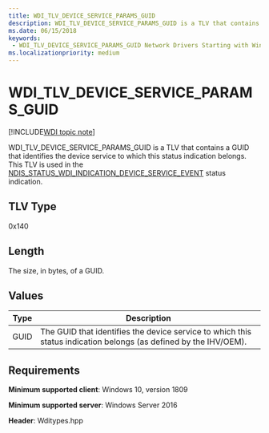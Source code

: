 ```yaml
---
title: WDI_TLV_DEVICE_SERVICE_PARAMS_GUID
description: WDI_TLV_DEVICE_SERVICE_PARAMS_GUID is a TLV that contains a GUID that identifies the device service to which this status indication belongs.
ms.date: 06/15/2018
keywords:
 - WDI_TLV_DEVICE_SERVICE_PARAMS_GUID Network Drivers Starting with Windows Vista
ms.localizationpriority: medium
---
```


# WDI_TLV_DEVICE_SERVICE_PARAMS_GUID

[!INCLUDE[WDI topic note](../includes/wdi-version-warning.md)]

WDI_TLV_DEVICE_SERVICE_PARAMS_GUID is a TLV that contains a GUID that identifies the device service to which this status indication belongs. This TLV is used in the [NDIS_STATUS_WDI_INDICATION_DEVICE_SERVICE_EVENT](ndis-status-wdi-indication-device-service-event.md) status indication.

## TLV Type

0x140

## Length

The size, in bytes, of a GUID.

## Values

| Type | Description |
| --- | --- |
| GUID | The GUID that identifies the device service to which this status indication belongs (as defined by the IHV/OEM). |

## Requirements

**Minimum supported client**: Windows 10, version 1809

**Minimum supported server**: Windows Server 2016

**Header**: Wditypes.hpp

